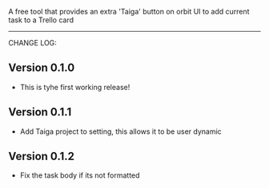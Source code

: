 A free tool that provides an extra 'Taiga' button on orbit UI to add current task to a Trello card

---

CHANGE LOG:

Version 0.1.0
---------------
- This is tyhe first working release!

Version 0.1.1
---------------
- Add Taiga project to setting, this allows it to be user dynamic

Version 0.1.2
---------------
- Fix the task body if its not formatted

